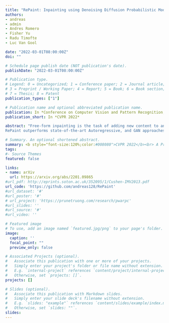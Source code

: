 ```yaml
---
title: "RePaint: Inpainting using Denoising Diffusion Probabilistic Models"
authors:
- andreas
- admin
- Andres Romero
- Fisher Yu
- Radu Timofte
- Luc Van Gool

date: "2022-03-01T08:00:00Z"
doi: ""

# Schedule page publish date (NOT publication's date).
publishDate: "2022-03-01T08:00:00Z"

# Publication type.
# Legend: 0 = Uncategorized; 1 = Conference paper; 2 = Journal article;
# 3 = Preprint / Working Paper; 4 = Report; 5 = Book; 6 = Book section;
# 7 = Thesis; 8 = Patent
publication_types: ["1"]

# Publication name and optional abbreviated publication name.
publication: In *Conference on Computer Vision and Pattern Recognition, CVPR 2022*
publication_short: In *CVPR 2022*

abstract: "Free-form inpainting is the task of adding new content to an image in the regions specified by an arbitrary binary mask. Most existing approaches train for a certain distribution of masks, which limits their generalization capabilities to unseen mask types. Furthermore, training with pixel-wise and perceptual losses often leads to simple textural extensions towards the missing areas instead of semantically meaningful generation. In this work, we propose RePaint: A Denoising Diffusion Probabilistic Model (DDPM) based inpainting approach that is applicable to even extreme masks. We employ a pretrained unconditional DDPM as the generative prior. To condition the generation process, we only alter the reverse diffusion iterations by sampling the unmasked regions using the given image information. Since this technique does not modify or condition the original DDPM network itself, the model produces high-quality and diverse output images for any inpainting form. We validate our method for both faces and general-purpose image inpainting using standard and extreme masks.
RePaint outperforms state-of-the-art Autoregressive, and GAN approaches for at least five out of six mask distributions."

# Summary. An optional shortened abstract.
summary: <b style="font-size:120%;color:#008080">CVPR 2022</b><br> A Probabilistic Denoising Diffusion Model for image inpainting.
tags:
#- Source Themes
featured: false

links:
- name: arXiv
  url: https://arxiv.org/abs/2201.09865
#url_pdf: http://eprints.soton.ac.uk/352095/1/Cushen-IMV2013.pdf
url_code: 'https://github.com/andreas128/RePaint'
#url_dataset: '#'
#url_poster: '#'
# url_project: 'https://prunetruong.com/research/pwarpc'
#url_slides: ''
#url_source: '#'
#url_video: ''

# Featured image
# To use, add an image named `featured.jpg/png` to your page's folder. 
image:
  caption: ''
  focal_point: ""
  preview_only: false

# Associated Projects (optional).
#   Associate this publication with one or more of your projects.
#   Simply enter your project's folder or file name without extension.
#   E.g. `internal-project` references `content/project/internal-project/index.md`.
#   Otherwise, set `projects: []`.
projects: []

# Slides (optional).
#   Associate this publication with Markdown slides.
#   Simply enter your slide deck's filename without extension.
#   E.g. `slides: "example"` references `content/slides/example/index.md`.
#   Otherwise, set `slides: ""`.
slides:
---
```




